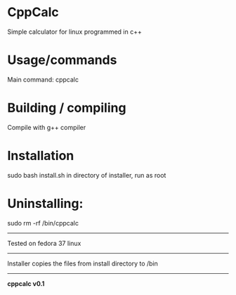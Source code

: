 # CppCalc
Simple calculator for linux programmed in c++

# Usage/commands
Main command: cppcalc

# Building / compiling
Compile with g++ compiler

# Installation
sudo bash install.sh in directory of installer, run as root

# Uninstalling:
sudo rm -rf /bin/cppcalc
___

Tested on fedora 37 linux
___

Installer copies the files from install directory to /bin
___

**cppcalc  v0.1**

